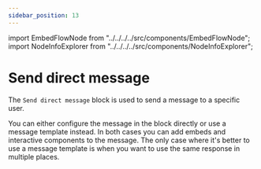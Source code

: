 ```yaml
---
sidebar_position: 13
---
```


import EmbedFlowNode from "../../../../src/components/EmbedFlowNode";
import NodeInfoExplorer from "../../../../src/components/NodeInfoExplorer";

# Send direct message

<EmbedFlowNode type="action_private_message_create" />

The `Send direct message` block is used to send a message to a specific user.

You can either configure the message in the block directly or use a message template instead. In both cases you can add embeds and interactive components to the message. The only case where it's better to use a message template is when you want to use the same response in multiple places.

<NodeInfoExplorer type="action_private_message_create" />
